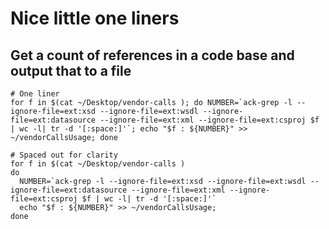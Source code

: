 # Nice little one liners 

## Get a count of references  in a code base and output that to a file

    # One liner
    for f in $(cat ~/Desktop/vendor-calls ); do NUMBER=`ack-grep -l --ignore-file=ext:xsd --ignore-file=ext:wsdl --ignore-file=ext:datasource --ignore-file=ext:xml --ignore-file=ext:csproj $f | wc -l| tr -d '[:space:]'`; echo "$f : ${NUMBER}" >> ~/vendorCallsUsage; done

    # Spaced out for clarity
    for f in $(cat ~/Desktop/vendor-calls ) 
    do 
      NUMBER=`ack-grep -l --ignore-file=ext:xsd --ignore-file=ext:wsdl --ignore-file=ext:datasource --ignore-file=ext:xml --ignore-file=ext:csproj $f | wc -l| tr -d '[:space:]'` 
      echo "$f : ${NUMBER}" >> ~/vendorCallsUsage; 
    done


